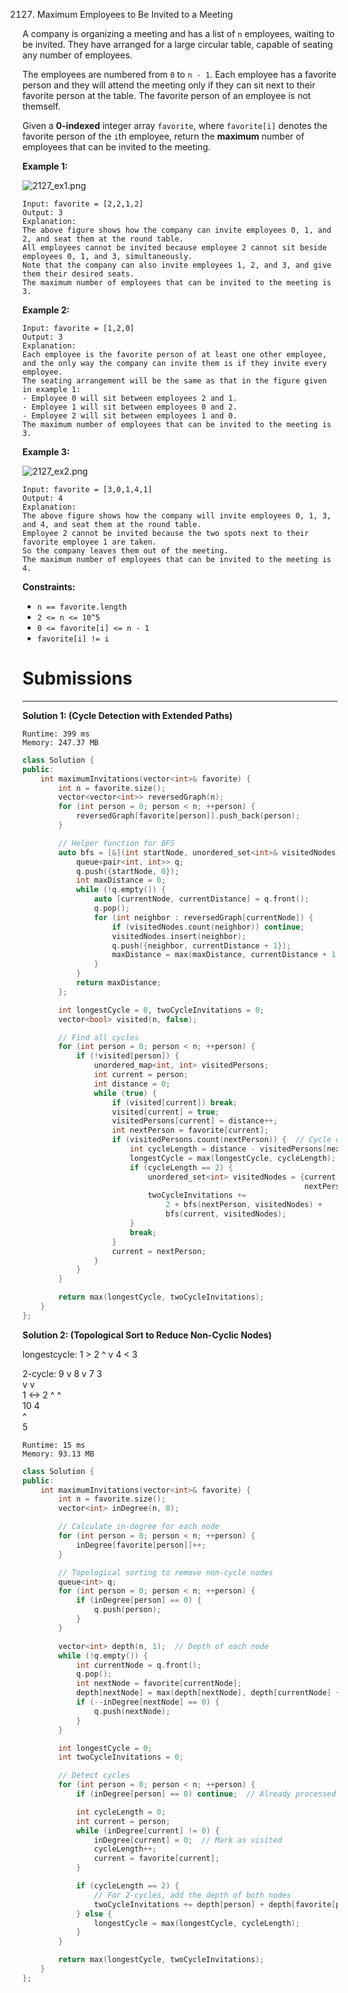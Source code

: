 2127. Maximum Employees to Be Invited to a Meeting

A company is organizing a meeting and has a list of `n` employees, waiting to be invited. They have arranged for a large circular table, capable of seating any number of employees.

The employees are numbered from `0` to `n - 1`. Each employee has a favorite person and they will attend the meeting only if they can sit next to their favorite person at the table. The favorite person of an employee is not themself.

Given a **0-indexed** integer array `favorite`, where `favorite[i]` denotes the favorite person of the `i`th employee, return the **maximum** number of employees that can be invited to the meeting.

 

**Example 1:**

![2127_ex1.png](img/2127_ex1.png)
```
Input: favorite = [2,2,1,2]
Output: 3
Explanation:
The above figure shows how the company can invite employees 0, 1, and 2, and seat them at the round table.
All employees cannot be invited because employee 2 cannot sit beside employees 0, 1, and 3, simultaneously.
Note that the company can also invite employees 1, 2, and 3, and give them their desired seats.
The maximum number of employees that can be invited to the meeting is 3. 
```

**Example 2:**
```
Input: favorite = [1,2,0]
Output: 3
Explanation: 
Each employee is the favorite person of at least one other employee, and the only way the company can invite them is if they invite every employee.
The seating arrangement will be the same as that in the figure given in example 1:
- Employee 0 will sit between employees 2 and 1.
- Employee 1 will sit between employees 0 and 2.
- Employee 2 will sit between employees 1 and 0.
The maximum number of employees that can be invited to the meeting is 3.
```

**Example 3:**

![2127_ex2.png](img/2127_ex2.png)
```
Input: favorite = [3,0,1,4,1]
Output: 4
Explanation:
The above figure shows how the company will invite employees 0, 1, 3, and 4, and seat them at the round table.
Employee 2 cannot be invited because the two spots next to their favorite employee 1 are taken.
So the company leaves them out of the meeting.
The maximum number of employees that can be invited to the meeting is 4.
```

**Constraints:**

* `n == favorite.length`
* `2 <= n <= 10^5`
* `0 <= favorite[i] <= n - 1`
* `favorite[i] != i`

# Submissions
---
**Solution 1: (Cycle Detection with Extended Paths)**
```
Runtime: 399 ms
Memory: 247.37 MB
```
```c++
class Solution {
public:
    int maximumInvitations(vector<int>& favorite) {
        int n = favorite.size();
        vector<vector<int>> reversedGraph(n);
        for (int person = 0; person < n; ++person) {
            reversedGraph[favorite[person]].push_back(person);
        }

        // Helper function for BFS
        auto bfs = [&](int startNode, unordered_set<int>& visitedNodes) -> int {
            queue<pair<int, int>> q;
            q.push({startNode, 0});
            int maxDistance = 0;
            while (!q.empty()) {
                auto [currentNode, currentDistance] = q.front();
                q.pop();
                for (int neighbor : reversedGraph[currentNode]) {
                    if (visitedNodes.count(neighbor)) continue;
                    visitedNodes.insert(neighbor);
                    q.push({neighbor, currentDistance + 1});
                    maxDistance = max(maxDistance, currentDistance + 1);
                }
            }
            return maxDistance;
        };

        int longestCycle = 0, twoCycleInvitations = 0;
        vector<bool> visited(n, false);

        // Find all cycles
        for (int person = 0; person < n; ++person) {
            if (!visited[person]) {
                unordered_map<int, int> visitedPersons;
                int current = person;
                int distance = 0;
                while (true) {
                    if (visited[current]) break;
                    visited[current] = true;
                    visitedPersons[current] = distance++;
                    int nextPerson = favorite[current];
                    if (visitedPersons.count(nextPerson)) {  // Cycle detected
                        int cycleLength = distance - visitedPersons[nextPerson];
                        longestCycle = max(longestCycle, cycleLength);
                        if (cycleLength == 2) {
                            unordered_set<int> visitedNodes = {current,
                                                               nextPerson};
                            twoCycleInvitations +=
                                2 + bfs(nextPerson, visitedNodes) +
                                bfs(current, visitedNodes);
                        }
                        break;
                    }
                    current = nextPerson;
                }
            }
        }

        return max(longestCycle, twoCycleInvitations);
    }
};
```

**Solution 2: (Topological Sort to Reduce Non-Cyclic Nodes)**

longestcycle:
        1 > 2
        ^   v
        4 < 3

2-cycle:
        9
        v
        8
        v
        7     3  
        v     v      
        1 <-> 2
        ^     ^  
        10    4    
              ^  
              5  

```
Runtime: 15 ms
Memory: 93.13 MB
```
```c++
class Solution {
public:
    int maximumInvitations(vector<int>& favorite) {
        int n = favorite.size();
        vector<int> inDegree(n, 0);

        // Calculate in-degree for each node
        for (int person = 0; person < n; ++person) {
            inDegree[favorite[person]]++;
        }

        // Topological sorting to remove non-cycle nodes
        queue<int> q;
        for (int person = 0; person < n; ++person) {
            if (inDegree[person] == 0) {
                q.push(person);
            }
        }

        vector<int> depth(n, 1);  // Depth of each node
        while (!q.empty()) {
            int currentNode = q.front();
            q.pop();
            int nextNode = favorite[currentNode];
            depth[nextNode] = max(depth[nextNode], depth[currentNode] + 1);
            if (--inDegree[nextNode] == 0) {
                q.push(nextNode);
            }
        }

        int longestCycle = 0;
        int twoCycleInvitations = 0;

        // Detect cycles
        for (int person = 0; person < n; ++person) {
            if (inDegree[person] == 0) continue;  // Already processed

            int cycleLength = 0;
            int current = person;
            while (inDegree[current] != 0) {
                inDegree[current] = 0;  // Mark as visited
                cycleLength++;
                current = favorite[current];
            }

            if (cycleLength == 2) {
                // For 2-cycles, add the depth of both nodes
                twoCycleInvitations += depth[person] + depth[favorite[person]];
            } else {
                longestCycle = max(longestCycle, cycleLength);
            }
        }

        return max(longestCycle, twoCycleInvitations);
    }
};
```
